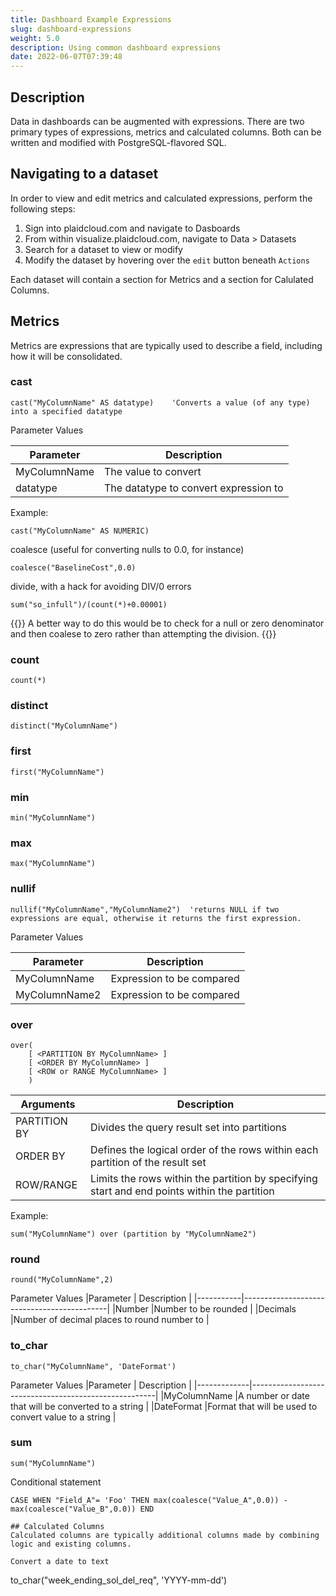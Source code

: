 ```yaml
---
title: Dashboard Example Expressions
slug: dashboard-expressions
weight: 5.0
description: Using common dashboard expressions
date: 2022-06-07T07:39:48
---
```


## Description


Data in dashboards can be augmented with expressions.  There are two primary types of expressions, metrics and calculated columns.  Both can be written and modified with PostgreSQL-flavored SQL.

## Navigating to a dataset
In order to view and edit metrics and calculated expressions, perform the following steps:
1.  Sign into plaidcloud.com and navigate to Dasboards
2.  From within visualize.plaidcloud.com, navigate to Data > Datasets
3.  Search for a dataset to view or modify
4.  Modify the dataset by hovering over the `edit` button beneath `Actions`

Each dataset will contain a section for Metrics and a section for Calulated Columns.


## Metrics
Metrics are expressions that are typically used to describe a field, including how it will be consolidated.

### cast
```
cast("MyColumnName" AS datatype)    'Converts a value (of any type) into a specified datatype
```

Parameter Values

|Parameter   |   Description                       |
|------------|-------------------------------------|
|MyColumnName|The value to convert                 |
|datatype    |The datatype to convert expression to|

Example: 
```
cast("MyColumnName" AS NUMERIC)
```


coalesce (useful for converting nulls to 0.0, for instance)
```
coalesce("BaselineCost",0.0)
```

divide, with a hack for avoiding DIV/0 errors
``` 
sum("so_infull")/(count(*)+0.00001)

```

{{<note>}}
A better way to do this would be to check for a null or zero denominator and then coalese to zero rather than attempting the division.
{{</note>}}

### count
```
count(*)
```

### distinct
```
distinct("MyColumnName")
```

### first
```
first("MyColumnName")
```

### min
```
min("MyColumnName")
```

### max
```
max("MyColumnName")
```

### nullif
```
nullif("MyColumnName","MyColumnName2")  'returns NULL if two expressions are equal, otherwise it returns the first expression.
```

Parameter Values

|Parameter    |      Description         |
|-------------|--------------------------|
|MyColumnName |Expression to be compared |
|MyColumnName2|Expression to be compared |


### over
```
over(
    [ <PARTITION BY MyColumnName> ]  
    [ <ORDER BY MyColumnName> ]   
    [ <ROW or RANGE MyColumnName> ]  
    )     
```
|Arguments    |                                 Description                                                  |
|-------------|----------------------------------------------------------------------------------------------|
|PARTITION BY |Divides the query result set into partitions                                                  |
|ORDER BY     |Defines the logical order of the rows within each partition of the result set                 |
|ROW/RANGE    |Limits the rows within the partition by specifying start and end points within the partition  |

Example:
```
sum("MyColumnName") over (partition by "MyColumnName2")
```

### round
```
round("MyColumnName",2) 
```
Parameter Values
|Parameter  |            Description                     |
|-----------|--------------------------------------------|
|Number     |Number to be rounded                        |
|Decimals   |Number of decimal places to round number to |



### to_char
```
to_char("MyColumnName", 'DateFormat')
```
Parameter Values
|Parameter    |                Description                           |
|-------------|------------------------------------------------------|
|MyColumnName |A number or date that will be converted to a string   |
|DateFormat   |Format that will be used to convert value to a string |


### sum
```
sum("MyColumnName")
```



Conditional statement
```
CASE WHEN "Field_A"= 'Foo' THEN max(coalesce("Value_A",0.0)) - max(coalesce("Value_B",0.0)) END

## Calculated Columns
Calculated columns are typically additional columns made by combining logic and existing columns.

Convert a date to text
```
to_char("week_ending_sol_del_req", 'YYYY-mm-dd')
```


